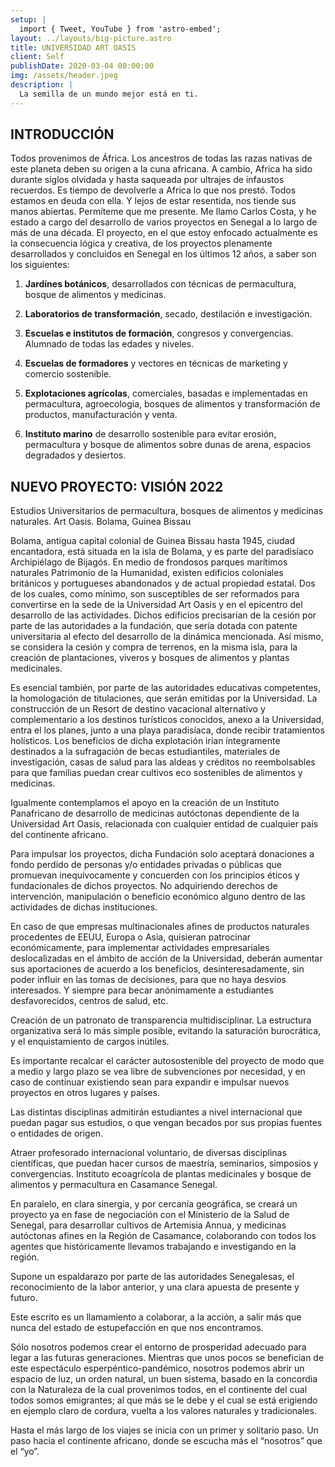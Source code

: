 ```yaml
---
setup: |
  import { Tweet, YouTube } from 'astro-embed';
layout: ../layouts/big-picture.astro
title: UNIVERSIDAD ART OASIS
client: Self
publishDate: 2020-03-04 00:00:00
img: /assets/header.jpeg
description: |
  La semilla de un mundo mejor está en ti.
---
```


## INTRODUCCIÓN

Todos provenimos de África. Los ancestros de todas las razas nativas de este planeta deben su origen a la cuna africana. A cambio, Africa ha sido durante siglos olvidada y hasta saqueada por ultrajes de infaustos recuerdos. Es tiempo de devolverle a Africa lo que nos prestó. Todos estamos en deuda con ella. Y lejos de estar resentida, nos tiende sus manos abiertas. Permíteme que me presente. Me llamo Carlos Costa, y he estado a cargo del desarrollo de varios proyectos en Senegal a lo largo de más de una década. El proyecto, en el que estoy enfocado actualmente es la consecuencia lógica y creativa, de los proyectos plenamente desarrollados y concluidos en Senegal en los últimos 12 años, a saber son los siguientes:

1. **Jardínes botánicos**, desarrollados con técnicas de permacultura, bosque de alimentos y medicinas.

2. **Laboratorios de transformación**, secado, destilación e investigación.

3. **Escuelas e institutos de formación**, congresos y convergencias. Alumnado de todas las edades y niveles.

4. **Escuelas de formadores** y vectores en técnicas de marketing y comercio sostenible.

5. **Explotaciones agrícolas**, comerciales, basadas e implementadas en permacultura, agroecologia, bosques de alimentos y transformación de productos, manufacturación y venta.

6. **Instituto marino** de desarrollo sostenible para evitar erosión, permacultura y bosque de alimentos sobre dunas de arena, espacios degradados y desiertos.

<center><YouTube id="https://youtu.be/G5XcdLmcCVA" /></center>

## NUEVO PROYECTO: VISIÓN 2022

Estudios Universitarios de permacultura, bosques de alimentos y medicinas naturales. Art Oasis. Bolama, Guinea Bissau

Bolama, antigua capital colonial de Guinea Bissau hasta 1945, ciudad encantadora, está situada en la isla de Bolama, y es parte del paradisíaco Archipiélago de Bijagós. En medio de frondosos parques marítimos naturales Patrimonio de la Humanidad, existen edificios coloniales británicos y portugueses abandonados y de actual propiedad estatal. Dos de los cuales, como mínimo, son susceptibles de ser reformados para convertirse en la sede de la Universidad Art Oasis y en el epicentro del desarrollo de las actividades. Dichos edificios precisarían de la cesión por parte de las autoridades a la fundación, que sería dotada con patente universitaria al efecto del desarrollo de la dinámica mencionada. Así mismo, se considera la cesión y compra de terrenos, en la misma isla, para la creación de plantaciones, viveros y bosques de alimentos y plantas medicinales. 

Es esencial también, por parte de las autoridades educativas competentes, la homologación de titulaciones, que serán emitidas por la Universidad. La construcción de un Resort de destino vacacional alternativo y complementario a los destinos turísticos conocidos, anexo a la Universidad, entra el los planes, junto a una playa paradisíaca, donde recibir tratamientos holísticos. Los beneficios de dicha explotación irían íntegramente destinados a la sufragación de becas estudiantiles, materiales de investigación, casas de salud para las aldeas y créditos no reembolsables para que familias puedan crear cultivos eco sostenibles de alimentos y medicinas.

Igualmente contemplamos el apoyo en la creación de un Instituto Panafricano de desarrollo de medicinas autóctonas dependiente de la Universidad Art Oasis, relacionada con cualquier entidad de cualquier país del continente africano.

Para impulsar los proyectos, dicha Fundación solo aceptará donaciones a fondo perdido de personas y/o entidades privadas o públicas que promuevan inequívocamente y concuerden con los principios éticos y fundacionales de dichos proyectos. No adquiriendo derechos de intervención, manipulación o beneficio económico alguno dentro de las actividades de dichas instituciones.

En caso de que empresas multinacionales afines de productos naturales procedentes de EEUU, Europa o Asia, quisieran patrocinar económicamente, para implementar actividades empresariales deslocalizadas en el ámbito de acción de la Universidad, deberán aumentar sus aportaciones de acuerdo a los beneficios, desinteresadamente, sin poder influir en las tomas de decisiones, para que no haya desvios interesados. Y siempre para becar anónimamente a estudiantes desfavorecidos, centros de salud, etc.

Creación de un patronato de transparencia multidisciplinar. La estructura organizativa será lo más simple posible, evitando la saturación burocrática, y el enquistamiento de cargos inútiles.

Es importante recalcar el carácter autosostenible del proyecto de modo que a medio y largo plazo se vea libre de subvenciones por necesidad, y en caso de continuar existiendo sean para expandir e impulsar nuevos proyectos en otros lugares y países.

Las distintas disciplinas admitirán estudiantes a nivel internacional que puedan pagar sus estudios, o que vengan becados por sus propias fuentes o entidades de origen.

Atraer profesorado internacional voluntario, de diversas disciplinas científicas, que puedan hacer cursos de maestría, seminarios, simposios y convergencias. Instituto ecoagrícola de plantas medicinales y bosque de alimentos y permacultura en Casamance Senegal.

En paralelo, en clara sinergia, y por cercanía geográfica, se creará un proyecto ya en fase de negociación con el Ministerio de la Salud de Senegal, para desarrollar cultivos de Artemisia Annua, y medicinas autóctonas afines en la Región de Casamance, colaborando con todos los agentes que históricamente llevamos trabajando e investigando en la región.

Supone un espaldarazo por parte de las autoridades Senegalesas, el reconocimiento de la labor anterior, y una clara apuesta de presente y futuro.

Este escrito es un llamamiento a colaborar, a la acción, a salir más que nunca del estado de estupefacción en que nos encontramos.

Sólo nosotros podemos crear el entorno de prosperidad adecuado para legar a las futuras generaciones. Mientras que unos pocos se benefician de este espectáculo esperpéntico-pandémico, nosotros podemos abrir un espacio de luz, un orden natural, un buen sistema, basado en la concordia con la Naturaleza de la cual provenimos todos, en el continente del cual todos somos emigrantes; al que más se le debe y el cual se está erigiendo en ejemplo claro de cordura, vuelta a los valores naturales y tradicionales.

Hasta el más largo de los viajes se inicia con un primer y solitario paso. Un paso hacia el continente africano, donde se escucha más el “nosotros” que el “yo”.